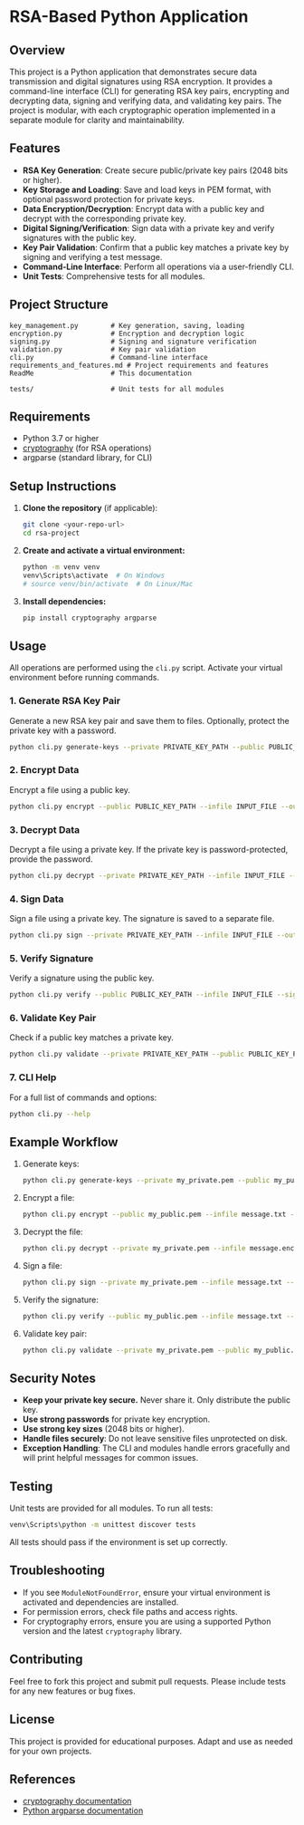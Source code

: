 # RSA-Based Python Application

## Overview
This project is a Python application that demonstrates secure data transmission and digital signatures using RSA encryption. It provides a command-line interface (CLI) for generating RSA key pairs, encrypting and decrypting data, signing and verifying data, and validating key pairs. The project is modular, with each cryptographic operation implemented in a separate module for clarity and maintainability.

## Features
- **RSA Key Generation**: Create secure public/private key pairs (2048 bits or higher).
- **Key Storage and Loading**: Save and load keys in PEM format, with optional password protection for private keys.
- **Data Encryption/Decryption**: Encrypt data with a public key and decrypt with the corresponding private key.
- **Digital Signing/Verification**: Sign data with a private key and verify signatures with the public key.
- **Key Pair Validation**: Confirm that a public key matches a private key by signing and verifying a test message.
- **Command-Line Interface**: Perform all operations via a user-friendly CLI.
- **Unit Tests**: Comprehensive tests for all modules.

## Project Structure
```
key_management.py        # Key generation, saving, loading
encryption.py            # Encryption and decryption logic
signing.py               # Signing and signature verification
validation.py            # Key pair validation
cli.py                   # Command-line interface
requirements_and_features.md # Project requirements and features
ReadMe                   # This documentation

tests/                   # Unit tests for all modules
```

## Requirements
- Python 3.7 or higher
- [cryptography](https://pypi.org/project/cryptography/) (for RSA operations)
- argparse (standard library, for CLI)

## Setup Instructions
1. **Clone the repository** (if applicable):
   ```sh
   git clone <your-repo-url>
   cd rsa-project
   ```
2. **Create and activate a virtual environment:**
   ```sh
   python -m venv venv
   venv\Scripts\activate  # On Windows
   # source venv/bin/activate  # On Linux/Mac
   ```
3. **Install dependencies:**
   ```sh
   pip install cryptography argparse
   ```

## Usage
All operations are performed using the `cli.py` script. Activate your virtual environment before running commands.

### 1. Generate RSA Key Pair
Generate a new RSA key pair and save them to files. Optionally, protect the private key with a password.
```sh
python cli.py generate-keys --private PRIVATE_KEY_PATH --public PUBLIC_KEY_PATH [--password PASSWORD]
```

### 2. Encrypt Data
Encrypt a file using a public key.
```sh
python cli.py encrypt --public PUBLIC_KEY_PATH --infile INPUT_FILE --outfile OUTPUT_FILE
```

### 3. Decrypt Data
Decrypt a file using a private key. If the private key is password-protected, provide the password.
```sh
python cli.py decrypt --private PRIVATE_KEY_PATH --infile INPUT_FILE --outfile OUTPUT_FILE [--password PASSWORD]
```

### 4. Sign Data
Sign a file using a private key. The signature is saved to a separate file.
```sh
python cli.py sign --private PRIVATE_KEY_PATH --infile INPUT_FILE --outfile SIGNATURE_FILE [--password PASSWORD]
```

### 5. Verify Signature
Verify a signature using the public key.
```sh
python cli.py verify --public PUBLIC_KEY_PATH --infile INPUT_FILE --signature SIGNATURE_FILE
```

### 6. Validate Key Pair
Check if a public key matches a private key.
```sh
python cli.py validate --private PRIVATE_KEY_PATH --public PUBLIC_KEY_PATH [--password PASSWORD]
```

### 7. CLI Help
For a full list of commands and options:
```sh
python cli.py --help
```

## Example Workflow
1. Generate keys:
   ```sh
   python cli.py generate-keys --private my_private.pem --public my_public.pem --password mypass
   ```
2. Encrypt a file:
   ```sh
   python cli.py encrypt --public my_public.pem --infile message.txt --outfile message.enc
   ```
3. Decrypt the file:
   ```sh
   python cli.py decrypt --private my_private.pem --infile message.enc --outfile message_decrypted.txt --password mypass
   ```
4. Sign a file:
   ```sh
   python cli.py sign --private my_private.pem --infile message.txt --outfile message.sig --password mypass
   ```
5. Verify the signature:
   ```sh
   python cli.py verify --public my_public.pem --infile message.txt --signature message.sig
   ```
6. Validate key pair:
   ```sh
   python cli.py validate --private my_private.pem --public my_public.pem --password mypass
   ```

## Security Notes
- **Keep your private key secure.** Never share it. Only distribute the public key.
- **Use strong passwords** for private key encryption.
- **Use strong key sizes** (2048 bits or higher).
- **Handle files securely**: Do not leave sensitive files unprotected on disk.
- **Exception Handling**: The CLI and modules handle errors gracefully and will print helpful messages for common issues.

## Testing
Unit tests are provided for all modules. To run all tests:
```sh
venv\Scripts\python -m unittest discover tests
```
All tests should pass if the environment is set up correctly.

## Troubleshooting
- If you see `ModuleNotFoundError`, ensure your virtual environment is activated and dependencies are installed.
- For permission errors, check file paths and access rights.
- For cryptography errors, ensure you are using a supported Python version and the latest `cryptography` library.

## Contributing
Feel free to fork this project and submit pull requests. Please include tests for any new features or bug fixes.

## License
This project is provided for educational purposes. Adapt and use as needed for your own projects.

## References
- [cryptography documentation](https://cryptography.io/en/latest/)
- [Python argparse documentation](https://docs.python.org/3/library/argparse.html)
